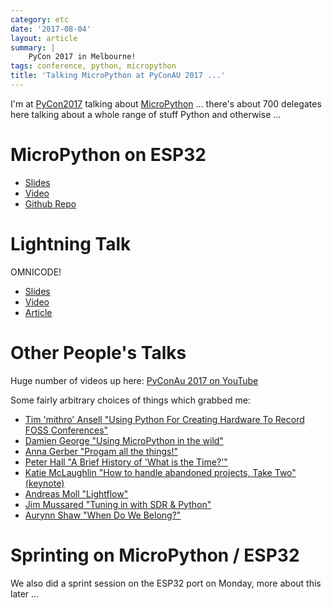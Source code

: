 ```yaml
---
category: etc
date: '2017-08-04'
layout: article
summary: |
    PyCon 2017 in Melbourne!
tags: conference, python, micropython
title: 'Talking MicroPython at PyConAU 2017 ...'
---
```


I'm at [PyCon2017](https://2017.pycon-au.org) talking about
[MicroPython](https://micropython.org/) ... there's about 700 delegates here talking about a whole
range of stuff Python and otherwise ...

# MicroPython on ESP32

* [Slides](/talk/pycon2017/micropython-esp32/)
* [Video](https://www.youtube.com/watch?v=6N1hNRDkm0o)
* [Github Repo](https://github.com/micropython/micropython-esp32/)

# Lightning Talk

OMNICODE!

* [Slides](/talk/pycon2017/omnicode/)
* [Video](https://www.youtube.com/watch?v=WywQ6a3uQ5I&start=1747&end=2003)
* [Article](http://nick.zoic.org/art/omnicode/)

# Other People's Talks

Huge number of videos up here: [PyConAu 2017 on YouTube](https://www.youtube.com/playlist?list=PLs4CJRBY5F1KsK4AbFaPsUT8X8iXc7X84)

Some fairly arbitrary choices of things which grabbed me:

* [Tim 'mithro' Ansell "Using Python For Creating Hardware To Record FOSS Conferences"](https://www.youtube.com/watch?v=zdLiI-XLTcI)
* [Damien George "Using MicroPython in the wild"](https://www.youtube.com/watch?v=WI-nTf5iM84)
* [Anna Gerber "Progam all the things!"](https://www.youtube.com/watch?v=8Uw1UW0_nHE)
* [Peter Hall "A Brief History of 'What is the Time?'"](https://www.youtube.com/watch?v=bJmx0tcVubY&start=3217)
* [Katie McLaughlin "How to handle abandoned projects, Take Two" (keynote)](https://www.youtube.com/watch?v=prFaJugC95Y)
* [Andreas Moll "Lightflow"](https://www.youtube.com/watch?v=GTNPpeA1lbo)
* [Jim Mussared "Tuning in with SDR & Python"](https://www.youtube.com/watch?v=BlJSjRDSLu0)
* [Aurynn Shaw "When Do We Belong?"](https://www.youtube.com/watch?v=5RWBRrHxEhs)

# Sprinting on MicroPython / ESP32

We also did a sprint session on the ESP32 port on Monday, more about this later ...
